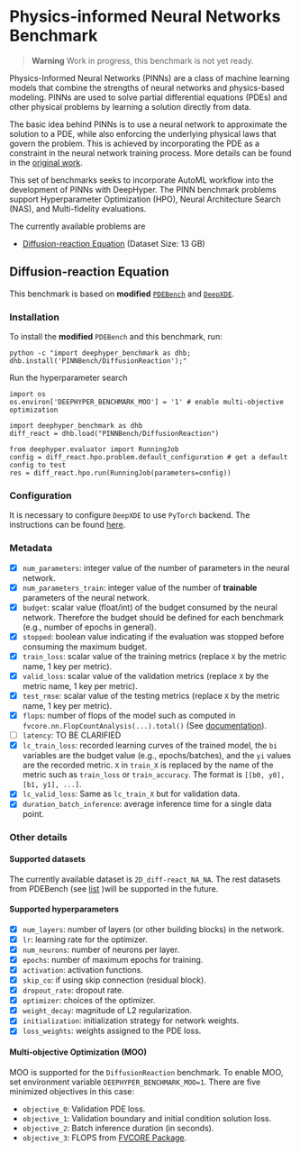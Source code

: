 # Physics-informed Neural Networks Benchmark

> **Warning**
> Work in progress, this benchmark is not yet ready.

Physics-Informed Neural Networks (PINNs) are a class of machine learning models that combine the strengths of neural networks and physics-based modeling. PINNs are used to solve partial differential equations (PDEs) and other physical problems by learning a solution directly from data.

The basic idea behind PINNs is to use a neural network to approximate the solution to a PDE, while also enforcing the underlying physical laws that govern the problem. This is achieved by incorporating the PDE as a constraint in the neural network training process. More details can be found in the [original work](https://arxiv.org/abs/1711.10561).

This set of benchmarks seeks to incorporate AutoML workflow into the development of PINNs with DeepHyper. The PINN benchmark problems support Hyperparameter Optimization (HPO), Neural Architecture Search (NAS), and Multi-fidelity evaluations. 

The currently available problems are 

<!-- [Burgers Equation](#burgers-equation) -->

- [Diffusion-reaction Equation](#diffusion-reaction-equation) (Dataset Size: 13 GB)

<!-- 
## Burgers Equation
### Installation
To install

```
python -c "import deephyper_benchmark as dhb; dhb.install('PINNBench/Burgers');"
```
-->


<!-- PINNs are neural networks are a type of machine learning method that combines deep neural networks with physical equations to solve complex physical problems. In the case of 1-D Burgers Equation, training a PINN, $\hat{u}$, is to minimize a compound loss function. The 1-D Burgers equation has the following form:

$$\frac{\partial u }{\partial t} + u\frac{\partial u}{\partial x} = \nu \frac{\partial^2 u}{\partial x^2}$$

The loss functions has two component,
$$L_{tot} = L_u + \alpha L_f$$

the solution loss for specified initial and boundary conditions,
$$L_u = \vert \vert \hat{u} - u \vert \vert^2_2$$

and the loss according to the governing equation (PDE loss) for every other points in the domain,
$$L_f  = \vert \vert \frac{\partial \hat{u}}{\partial t} + \hat{u}\frac{\partial \hat{u}}{\partial x} - \nu \frac{\partial^2 \hat{u}}{\partial x^2})\vert \vert^2_2.$$ -->


<!-- ### Hyperparameter Search
<!-- ### Hyperparameter Search
The objective of this benchmark is to optimize a set of hyperparameters for a feedforward neural network, including `num_layers`, `lr` (the learning rate of the optimizer), `hidden_dim` (the number of neurons in the hidden layers), `alpha` (the PDE loss coefficient), and `activation` (the activation function). The optimization is performed by minimizing the negative total loss value from the validation dataset.

To improve the efficiency of the search, the benchmark uses MCModelStopper to predict the training dynamics and perform early stopping when the predicted subsequent iterations are unlikely to lead to a further improvement in model performance. The maximum budget, `max_b`, for this search is 1000 epochs.

```python
for budget_i in range(min_b, max_b + 1):
        train_loss, eval = sup.step(train, val)
        objective_i = -eval  # maximizing in deephyper
        job.record(budget_i, objective_i)
        if job.stopped():
            break
```
### Defualt configuration and results
The default configuration of the PINN.

| | |
|:--|:--|
|`num_layers`| 5 |
|`lr` | 0.01|
| `hidden_dim`| 5|
|`alpha`| 5 |
|`activation`| `tanh`|

```
result={'objective': -0.06480624, 'metadata': {'timestamp_start': 1680036315.47377, 'timestamp_end': 1680036380.2708638, 'num_parameters': 171, 'train_loss': 0.06834503, 'val_loss': 0.06480624, 'test_loss': 0.066540696, 'budget': 1000, 'stopped': False, 'infos_stopped': None}}
``` --> 


## Diffusion-reaction Equation

This benchmark is based on **modified** [`PDEBench`](https://github.com/pdebench/PDEBench) and [`DeepXDE`](https://github.com/lululxvi/deepxde). 

### Installation

To install the **modified** `PDEBench` and this benchmark, run:
```
python -c "import deephyper_benchmark as dhb; dhb.install('PINNBench/DiffusionReaction');"
```

Run the hyperparameter search
```
import os
os.environ['DEEPHYPER_BENCHMARK_MOO'] = '1' # enable multi-objective optimization

import deephyper_benchmark as dhb
diff_react = dhb.load("PINNBench/DiffusionReaction")

from deephyper.evaluator import RunningJob
config = diff_react.hpo.problem.default_configuration # get a default config to test
res = diff_react.hpo.run(RunningJob(parameters=config))
```


### Configuration

It is necessary to configure `DeepXDE` to use `PyTorch` backend. The instructions can be found [here](https://deepxde.readthedocs.io/en/latest/user/installation.html#working-with-different-backends).

### Metadata

- [x] `num_parameters`: integer value of the number of parameters in the neural network.
- [x] `num_parameters_train`: integer value of the number of **trainable** parameters of the neural network.
- [x] `budget`: scalar value (float/int) of the budget consumed by the neural network. Therefore the budget should be defined for each benchmark (e.g., number of epochs in general).
- [x] `stopped`: boolean value indicating if the evaluation was stopped before consuming the maximum budget.
- [x] `train_loss`:  scalar value of the training metrics (replace `X` by the metric name, 1 key per metric).
- [x] `valid_loss`: scalar value of the validation metrics (replace `X` by the metric name, 1 key per metric).
- [x] `test_rmse`: scalar value of the testing metrics (replace `X` by the metric name, 1 key per metric).
- [x] `flops`: number of flops of the model such as computed in `fvcore.nn.FlopCountAnalysis(...).total()` (See [documentation](https://detectron2.readthedocs.io/en/latest/modules/fvcore.html#module-fvcore.nn)).
- [ ] `latency`: TO BE CLARIFIED
- [x] `lc_train_loss`: recorded learning curves of the trained model, the `bi` variables are the budget value (e.g., epochs/batches), and the `yi` values are the recorded metric. `X` in `train_X` is replaced by the name of the metric such as `train_loss` or `train_accuracy`. The format is `[[b0, y0], [b1, y1], ...]`.
- [x] `lc_valid_loss`: Same as `lc_train_X` but for validation data.
- [x] `duration_batch_inference`: average inference time for a single data point.

### Other details

#### Supported datasets

The currently available dataset is `2D_diff-react_NA_NA`. The rest datasets from PDEBench (see [list](https://github.com/iamyixuan/PDEBench-DH/tree/main/pdebench/data_download) )will be supported in the future.

#### Supported hyperparameters

- [x] `num_layers`: number of layers (or other building blocks) in the network.
- [x] `lr`: learning rate for the optimizer.
- [x] `num_neurons`: number of neurons per layer.
- [x] `epochs`: number of maximum epochs for training.
- [x] `activation`: activation functions.
- [x] `skip_co`: if using skip connection (residual block).
- [x] `dropout_rate`: dropout rate.
- [x] `optimizer`: choices of the optimizer.
- [x] `weight_decay`: magnitude of L2 regularization.
- [x] `initialization`: initialization strategy for network weights.
- [x] `loss_weights`: weights assigned to the PDE loss.
  
#### Multi-objective Optimization (MOO)

MOO is supported for the `DiffusionReaction` benchmark. To enable MOO, set environment variable `DEEPHYPER_BENCHMARK_MOO=1`. There are five minimized objectives in this case:

- `objective_0`: Validation PDE loss.
- `objective_1`: Validation boundary and initial condition solution loss.
- `objective_2`: Batch inference duration (in seconds).
- `objective_3`: FLOPS from [FVCORE Package](https://github.com/facebookresearch/fvcore/blob/main/docs/flop_count.md).
